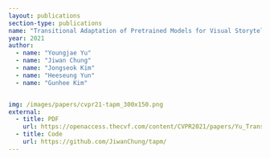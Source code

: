 ```yaml
---
layout: publications
section-type: publications
name: "Transitional Adaptation of Pretrained Models for Visual Storytelling"
year: 2021
author:
  - name: "Youngjae Yu"
  - name: "Jiwan Chung"
  - name: "Jongseok Kim"
  - name: "Heeseung Yun"
  - name: "Gunhee Kim"


img: /images/papers/cvpr21-tapm_300x150.png
external:
  - title: PDF
    url: https://openaccess.thecvf.com/content/CVPR2021/papers/Yu_Transitional_Adaptation_of_Pretrained_Models_for_Visual_Storytelling_CVPR_2021_paper.pdf
  - title: Code
    url: https://github.com/JiwanChung/tapm/ 
---
```




